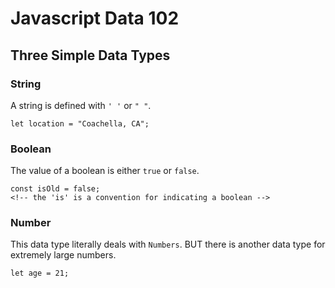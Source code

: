 # Javascript Data 102 
## Three Simple Data Types 



### String 
A string is defined with `' '` or `" "`.
```
let location = "Coachella, CA";
```

### Boolean
The value of a boolean is either `true` or `false`.
```
const isOld = false;
<!-- the 'is' is a convention for indicating a boolean -->
```

### Number 
This data type literally deals with `Numbers`. BUT there is another data type for extremely large numbers. 
```
let age = 21;
```